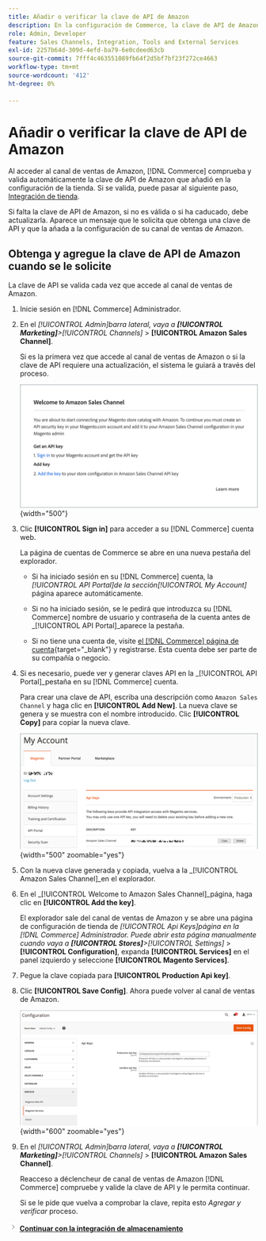 ```yaml
---
title: Añadir o verificar la clave de API de Amazon
description: En la configuración de Commerce, la clave de API de Amazon validada permite integrar las tiendas con la cuenta de vendedor de Amazon.
role: Admin, Developer
feature: Sales Channels, Integration, Tools and External Services
exl-id: 2257b64d-309d-4efd-ba79-6e0cdeed63cb
source-git-commit: 7fff4c463551089fb64f2d5bf7bf23f272ce4663
workflow-type: tm+mt
source-wordcount: '412'
ht-degree: 0%

---
```


# Añadir o verificar la clave de API de Amazon

Al acceder al canal de ventas de Amazon, [!DNL Commerce] comprueba y valida automáticamente la clave de API de Amazon que añadió en la configuración de la tienda. Si se valida, puede pasar al siguiente paso, [Integración de tienda](./store-integration.md).

Si falta la clave de API de Amazon, si no es válida o si ha caducado, debe actualizarla. Aparece un mensaje que le solicita que obtenga una clave de API y que la añada a la configuración de su canal de ventas de Amazon.

## Obtenga y agregue la clave de API de Amazon cuando se le solicite

La clave de API se valida cada vez que accede al canal de ventas de Amazon.

1. Inicie sesión en [!DNL Commerce] Administrador.

1. En el _[!UICONTROL Admin]_barra lateral, vaya a **[!UICONTROL Marketing]**>_[!UICONTROL Channels]_ > **[!UICONTROL Amazon Sales Channel]**.

   Si es la primera vez que accede al canal de ventas de Amazon o si la clave de API requiere una actualización, el sistema le guiará a través del proceso.

   ![Obtener y agregar el indicador de clave de API de Amazon](assets/amazon-api-verification-prompt.png){width="500"}

1. Clic **[!UICONTROL Sign in]** para acceder a su [!DNL Commerce] cuenta web.

   La página de cuentas de Commerce se abre en una nueva pestaña del explorador.

   - Si ha iniciado sesión en su [!DNL Commerce] cuenta, la _[!UICONTROL API Portal]_de la sección_[!UICONTROL My Account]_ página aparece automáticamente.

   - Si no ha iniciado sesión, se le pedirá que introduzca su [!DNL Commerce] nombre de usuario y contraseña de la cuenta antes de _[!UICONTROL API Portal]_aparece la pestaña.

   - Si no tiene una cuenta de, visite [el [!DNL Commerce] página de cuenta](https://account.magento.com/customer/account/login/){target="_blank"} y registrarse. Esta cuenta debe ser parte de su compañía o negocio.

1. Si es necesario, puede ver y generar claves API en la _[!UICONTROL API Portal]_pestaña en su [!DNL Commerce] cuenta.

   Para crear una clave de API, escriba una descripción como `Amazon Sales Channel` y haga clic en **[!UICONTROL Add New]**. La nueva clave se genera y se muestra con el nombre introducido. Clic **[!UICONTROL Copy]** para copiar la nueva clave.

   ![Generar o copiar una clave de API](assets/amazon-add-api-key.png){width="500" zoomable="yes"}

1. Con la nueva clave generada y copiada, vuelva a la _[!UICONTROL Amazon Sales Channel]_en el explorador.

1. En el _[!UICONTROL Welcome to Amazon Sales Channel]_página, haga clic en **[!UICONTROL Add the key]**.

   El explorador sale del canal de ventas de Amazon y se abre una página de configuración de tienda de _[!UICONTROL Api Keys]_página en la [!DNL Commerce] Administrador. Puede abrir esta página manualmente cuando vaya a **[!UICONTROL Stores]**>_[!UICONTROL Settings]_ > **[!UICONTROL Configuration]**, expanda **[!UICONTROL Services]** en el panel izquierdo y seleccione **[!UICONTROL Magento Services]**.

1. Pegue la clave copiada para **[!UICONTROL Production Api key]**.

1. Clic **[!UICONTROL Save Config]**. Ahora puede volver al canal de ventas de Amazon.

   ![Añadir la clave API en la configuración de la tienda](assets/config-magento-services-api-screen.png){width="600" zoomable="yes"}

1. En el _[!UICONTROL Admin]_barra lateral, vaya a **[!UICONTROL Marketing]**>_[!UICONTROL Channels]_ > **[!UICONTROL Amazon Sales Channel]**.

   Reacceso a déclencheur de canal de ventas de Amazon [!DNL Commerce] compruebe y valide la clave de API y le permita continuar.

   Si se le pide que vuelva a comprobar la clave, repita esto _Agregar y verificar_ proceso.

![Icono Siguiente](assets/btn-next.png) [**Continuar con la integración de almacenamiento**](./store-integration.md)
